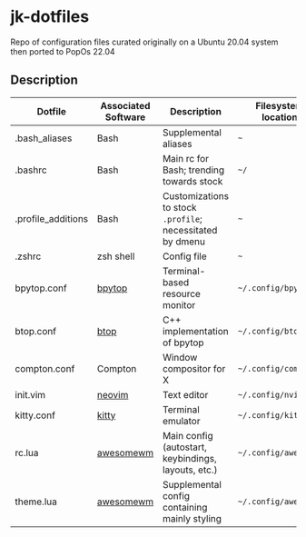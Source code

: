 # jk-dotfiles
Repo of configuration files curated originally on a Ubuntu 20.04 system then ported to PopOs 22.04



## Description

| Dotfile | Associated Software | Description | Filesystem location
| --- | --- | --- | --- |
| .bash_aliases | Bash | Supplemental aliases| `~` |
| .bashrc | Bash | Main rc for Bash; trending towards stock | `~/` |
| .profile_additions | Bash | Customizations to stock `.profile`; necessitated by dmenu | `~` |
| .zshrc | zsh shell| Config file | `~` |
| bpytop.conf | [bpytop](https://pypi.org/project/bpytop/)| Terminal-based resource monitor | `~/.config/bpytop/` |
| btop.conf| [btop](https://github.com/aristocratos/btop) | C++ implementation of bpytop | `~/.config/btop/`|
| compton.conf | Compton | Window compositor for X| `~/.config/compton/`|
| init.vim | [neovim](https://neovim.io/) | Text editor | `~/.config/nvim/`|
| kitty.conf | [kitty](https://sw.kovidgoyal.net/kitty/) | Terminal emulator | `~/.config/kitty/`|
| rc.lua | [awesomewm](https://awesomewm.org/) | Main config (autostart, keybindings, layouts, etc.)| `~/.config/awesome/`|
| theme.lua| [awesomewm](https://awesomewm.org/) | Supplemental config containing mainly styling| `~/.config/awesome/`|

